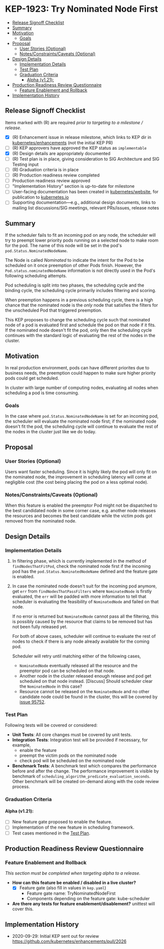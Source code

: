 # KEP-1923: Try Nominated Node First

<!-- toc -->
- [Release Signoff Checklist](#release-signoff-checklist)
- [Summary](#summary)
- [Motivation](#motivation)
  - [Goals](#goals)
- [Proposal](#proposal)
  - [User Stories (Optional)](#user-stories-optional)
  - [Notes/Constraints/Caveats (Optional)](#notesconstraintscaveats-optional)
- [Design Details](#design-details)
  - [Implementation Details](#implementation-details)
  - [Test Plan](#test-plan)
  - [Graduation Criteria](#graduation-criteria)
    - [Alpha (v1.21):](#alpha-v121)
- [Production Readiness Review Questionnaire](#production-readiness-review-questionnaire)
  - [Feature Enablement and Rollback](#feature-enablement-and-rollback)
- [Implementation History](#implementation-history)
<!-- /toc -->

## Release Signoff Checklist

Items marked with (R) are required *prior to targeting to a milestone / release*.

- [x] (R) Enhancement issue in release milestone, which links to KEP dir in [kubernetes/enhancements] (not the initial KEP PR)
- [ ] (R) KEP approvers have approved the KEP status as `implementable`
- [x] (R) Design details are appropriately documented
- [ ] (R) Test plan is in place, giving consideration to SIG Architecture and SIG Testing input
- [ ] (R) Graduation criteria is in place
- [ ] (R) Production readiness review completed
- [ ] Production readiness review approved
- [ ] "Implementation History" section is up-to-date for milestone
- [ ] User-facing documentation has been created in [kubernetes/website], for publication to [kubernetes.io]
- [ ] Supporting documentation—e.g., additional design documents, links to mailing list discussions/SIG meetings, relevant PRs/issues, release notes

<!--
**Note:** This checklist is iterative and should be reviewed and updated every time this enhancement is being considered for a milestone.
-->

[kubernetes.io]: https://kubernetes.io/
[kubernetes/enhancements]: https://git.k8s.io/enhancements
[kubernetes/kubernetes]: https://git.k8s.io/kubernetes
[kubernetes/website]: https://git.k8s.io/website

## Summary

If the scheduler fails to fit an incoming pod on any node, the scheduler will try to preempt lower
priority pods running on a selected node to make room for the pod. The name of this node will be set
in the pod's `pod.Status.NominatedNodeName`.

The Node is called *Nominated* to indicate the intent for the Pod to be scheduled on it once preemption
of other Pods finish. However, the `Pod.status.nominatedNodeName` information is not directly used in
the Pod's following scheduling attempts.

Pod scheduling is split into two phases, the scheduling cycle and the binding cycle, the scheduling cycle
primarily includes filtering and scoring.

When preemption happens in a previous scheduling cycle, there is a high chance that the nominated node is
the *only* node that satisfies the filters for the unscheduled Pod that triggered preemption.

This KEP proposes to change the scheduling cycle such that nominated node of a pod is evaluated first
and schedule the pod on that node if it fits. If the nominated node doesn't fit the pod, only then the
scheduling cycle continues with the standard logic of evaluating the rest of the nodes in the cluster.

## Motivation

In real production environment, pods can have different priorites due to business needs, the preemption
could happen to make sure higher priority pods could get scheduled.

In cluster with large number of computing nodes, evaluating all nodes when scheduling a pod is time consuming.

### Goals

In the case where `pod.Status.NominatedNodeName` is set for an incoming pod, the scheduler will evaluate the
nominated node first; if the nominated node doesn't fit the pod, the scheduling cycle will continue to evaluate
the rest of the nodes in the cluster just like we do today.


## Proposal

### User Stories (Optional)

Users want faster scheduling. Since it is highly likely the pod will only fit on the nominated node, the improvement
in scheduling latency will come at negligible cost (the cost being placing the pod on a less optimal node).

### Notes/Constraints/Caveats (Optional)

When this feature is enabled the preemptor Pod might not be dispatched to the best candidated node in some corner case,
e.g. another node releases the resources and becomes the best candidate while the victim pods got removed from the
nominated node.

## Design Details

### Implementation Details

1. In filtering phase, which is currently implemented in the method of `findNodesThatFitPod`, check the nominated node
   first if the incoming pod has the `pod.Status.NominatedNodeName` defined and the feature gate is enabled.

2. In case the nominated node doesn't suit for the incoming pod anymore, get `err` from `findNodesThatPassFilters` where
   `NominatedNode` is firstly evaluated, the `err` will be padded with more information to tell that scheduler is evaluating
   the feasibility of `NominatedNode` and failed on that node.

   If no error is returned but `NominatedNode` cannot pass all the filtering, this is possibly caused by the resource that
   claims to be removed but has not been fully released yet.

   For both of above cases, scheduler will continue to evaluate the rest of nodes to check if there is any node already
   available for the coming pod.

   Scheduler will retry until matching either of the following cases,
   - `NominatedNode` eventually released all the resource and the preemptor pod can be scheduled on that node.
   - Another node in the cluster released enough release and pod get scheduled on that node instead.
     [Discuss] Should scheduler clear the `NominatedNode` in this case?
   - Resource cannot be released on the `NominatedNode` and no other candidate node could be found in the cluster, this will
     be covered by [issue 95752](https://github.com/kubernetes/kubernetes/issues/95752).
     

### Test Plan

Following tests will be covered or considered:

- **Unit Tests**: All core changes must be covered by unit tests.
- **Integration Tests**: Integration test will be provided if necessary, for example,
  - enable the feature
  - preempt the victim pods on the nominated node
  - check pod will be scheduled on the nominated node
- **Benchmark Tests**: A benchmark test which compares the performance before and after the change.
  The performance improvement is visible by benchmark of `scheduling_algorithm_predicate_evaluation_seconds`.
  Other benchmark will be created on-demand along with the code review process.


### Graduation Criteria

#### Alpha (v1.21):

- [ ] New feature gate proposed to enable the feature.
- [ ] Implementation of the new feature in scheduling framework.
- [ ] Test cases mentioned in the [Test Plan](#test-plan).

## Production Readiness Review Questionnaire

### Feature Enablement and Rollback

_This section must be completed when targeting alpha to a release._

* **How can this feature be enabled / disabled in a live cluster?**
  - [x] Feature gate (also fill in values in `kep.yaml`)
    - Feature gate name: TryNominatedNodeFirst
    - Components depending on the feature gate: kube-scheduler

* **Are there any tests for feature enablement/disablement?**
  unittest will cover this.


## Implementation History

- 2020-09-29: Initial KEP sent out for review https://github.com/kubernetes/enhancements/pull/2026
